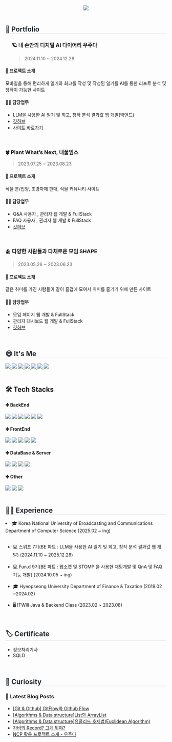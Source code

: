<div align= "center">
    <img src="https://capsule-render.vercel.app/api?type=waving&color=auto&height=180&text=%20Hi%20I'm%20Bae%20sun%20young&animation=fadeIn&fontColor=ffffff&fontSize=60" />
    </div>
<br>
<div>
    <h2 style="border-bottom: 1px solid #d8dee4; color: #282d33;">🚀 Portfolio</h2>
</div>
 <div style="padding-left: 20px;">
    <h3>🪐 내 손안의 디지털 AI 다이어리 우주다</h3>
    <blockquote style="margin-bottom: 10px;">2024.11.10 ~ 2024.12.28</blockquote>
</div>

<div>
    <h4>🔎 프로젝트 소개</h4>
      <p>모바일을 통해 편리하게 일기와 회고를 작성 및 작성된 일기를 AI를 통한 리포트 분석 및 창작이 가능한 사이트</p>
</div>

<div>
  <h4>👩‍💻 담당업무</h4>
  <ul>
    <li>LLM을 사용한 AI 일기 및 회고, 창작 분석 결과값 웹 개발(백엔드)</li>
    <li><a href="https://github.com/woozuda" target="_blank">깃허브</a></li>
    <li><a href="https://woozuda.swygbro.com/" target="_blank">사이트 바로가기</a></li>
  </ul>
</div>

<br>

 <div>
  <h3>🍀 Plant What’s Next, 내풀잎스</h3>
  <blockquote>2023.07.25 ~ 2023.08.23</blockquote>
</div>

<div>
  <h4>🔎 프로젝트 소개</h4>  
  <p>식물 분/입양, 조경자재 판매, 식물 커뮤니티 사이트</p>
</div>

<div>
  <h4>👩‍💻 담당업무</h4>
  <ul>
    <li>Q&A 사용자 , 관리자 웹 개발 & FullStack</li>
    <li>FAQ 사용자 , 관리자 웹 개발 & FullStack</li>
    <li><a href="https://github.com/ITWILL-MYLEAVES/Myleaves" target="_blank">깃허브</a></li>
  </ul>
</div>
         
<br>
<div>
  <h3>🫂 다양한 사람들과 다채로운 모임 SHAPE</h3>
  <blockquote>2023.05.26 ~ 2023.06.23</blockquote>
</div>

<div>
  <h4>🔎 프로젝트 소개</h4>  
  <p>같은 취미를 가진 사람들이 같이 즐겁에 모여서 취미를 즐기기 위해 만든 사이트</p>
</div>

<div>
  <h4>👩‍💻 담당업무</h4>
  <ul>
    <li>모임 페이지 웹 개발 & FullStack</li>
    <li>관리자 대시보드 웹 개발 & FullStack</li>
    <li><a href="https://github.com/ITWILL-SHAPE/Shape" target="_blank">깃허브</a></li>
  </ul>
</div>

<br>

 <div style="text-align: left;">
    <h2 style="border-bottom: 1px solid #d8dee4; color: #282d33;">😄 It's Me </h2>
    <div style="text-align: left;">
         <a href="https://solved.ac/baesaa0304">
      <img src="http://mazassumnida.wtf/api/mini/generate_badge?boj=baesaa0304" style="display: inline-block;"/>
    </a>
        <a href="https://hits.seeyoufarm.com"><img src="https://hits.seeyoufarm.com/api/count/incr/badge.svg?url=https%3A%2F%2Fgithub.com%2Fbaesaa0304&count_bg=%23555555&title_bg=%23555555&icon=github.svg&icon_color=%23E7E7E7&title=Git&edge_flat=true"/></a>
        <a href="https://www.instagram.com/dev_pear/?hl=ko"> <img src="https://img.shields.io/badge/Instagram-E4405F?style=flat-square&logo=Instagram&logoColor=white&link="> </a>
         <a href="https://baesaa0304.tistory.com/"> <img src="https://img.shields.io/badge/Tistory-D52B1E?style=flat-square&logo=Tistory&logoColor=white&link="> </a>
         <a href="https://velog.io/@baesunyoung34/posts"> <img src="https://img.shields.io/badge/Velog-20C997?style=flat-square&logo=Velog&logoColor=white&link="> </a>
         <a href="https://rhetorical-carbon-428.notion.site/c340f3227161451391ac897e8db39e3f?pvs=4"> <img src="https://img.shields.io/badge/Notion-000000?style=flat-square&logo=Notion&logoColor=white&link="> </a>
        <a href="mailto:baesaa0304@naver.com" target="_blank">
<img src="https://img.shields.io/badge/Nmail-03C75A.svg?style=flat-square&logo=naver&logoColor=white"/></a>
    </div>
    </div>
    </br>
    <div style="text-align: left;">
    <h2> 🛠️ Tech Stacks </h2>
    <div style="margin: ; text-align: left;" "text-align: left;">
      <h4>✤ BackEnd</h4>
         <img src="https://img.shields.io/badge/Java-007396?style=flat-square&logo=Java&logoColor=white">
         <img src="https://img.shields.io/badge/Python-3776AB?style=flat-square&logo=Python&logoColor=white">
          <img src="https://img.shields.io/badge/Spring-6DB33F?style=flat-square&logo=Spring&logoColor=white">
          <img src="https://img.shields.io/badge/Spring Boot-6DB33F?style=flat-square&logo=Spring Boot&logoColor=white">
         <img src="https://img.shields.io/badge/JPA-139BB4?style=flat-square&logo=JPA&logoColor=white">
         <img src="https://img.shields.io/badge/Mybatis-D8352A?style=flat-square&logo=Mybatis&logoColor=white">
      <h4>✤ FrontEnd</h4>
          <img src="https://img.shields.io/badge/HTML5-E34F26?style=flat-square&logo=HTML5&logoColor=white">
          <img src="https://img.shields.io/badge/CSS3-1572B6?style=flat-square&logo=CSS3&logoColor=white">
          <img src="https://img.shields.io/badge/Javascript-F7DF1E?style=flat-square&logo=Javascript&logoColor=white">
          <img src="https://img.shields.io/badge/jQuery-0769AD?style=flat-square&logo=jQuery&logoColor=white">
        <img src="https://img.shields.io/badge/thymeleaf-005F0F?style=flat-square&logo=thymeleaf&logoColor=white">
      <h4>✤ DataBase & Server</h4>
          <img src="https://img.shields.io/badge/Oracle-F80000?style=flat-square&logo=Oracle&logoColor=white">
          <img src="https://img.shields.io/badge/MySQL-4479A1?style=flat-square&logo=MySQL&logoColor=white">
        <img src="https://img.shields.io/badge/mariadb-003545?style=flat-square&logo=mariadb&logoColor=white">
        <img src="https://img.shields.io/badge/amazonwebservices-232F3E?style=flat-square&logo=amazonwebservices&logoColor=white">
      <h4>✤ Other</h4>
          <img src="https://img.shields.io/badge/Notion-000000?style=flat-square&logo=Notion&logoColor=white">
         <img src="https://img.shields.io/badge/Git-F05032?style=flat-square&logo=Git&logoColor=white">
         <img src="https://img.shields.io/badge/github-181717?style=flat-square&logo=github&logoColor=white">
          <br/>
          </div>
    </div>
     </br>
    <div style="text-align: left;"> 
    <h2 style="border-bottom: 1px solid #d8dee4; color: #282d33;">👩‍💻 Experience </h2> 
    <li>🎓 Korea National University of Broadcasting and Communications Department of Computer Science (2025.02 ~ ing)</li>
    <br>
    <ul>
    <li>💻 스위프 7기(BE 파트 : LLM을 사용한 AI 일기 및 회고, 창작 분석 결과값 웹 개발) (2024.11.10 ~ 2025.12.28)</li>
    <br> <!-- 줄 바꿈 -->
    <li>💻 Fun.d 9기(BE 파트 : 웹소켓 및 STOMP 을 사용한 채팅개발 및 QnA 및 FAQ 기능 개발) (2024.10.05 ~ ing)</li>
    <br>    
    <li>🎓 Hyeopseong University Department of Finance & Taxation (2019.02 ~2024.02)</li><br>
    <li>🖥️ ITWill Java & Backend Class (2023.02 ~ 2023.08)</li>
</ul>
    </br>
    <div>
        <h2 style="border-bottom: 1px solid #d8dee4; color: #282d33;">🏷️ Certificate</h2>
        <ul>
            <li>정보처리기사</li>
            <li>SQLD</li>
        </ul>
    </div>
    </br>
    



  <h2 style="border-bottom: 1px solid #d8dee4; color: #282d33;"> 🤔 Curiosity</h2> 



### 📝 Latest Blog Posts

- [[Git &amp; Github] GitFlow와 Github Flow](https://baesaa0304.tistory.com/entry/GitFlow-VS-Github-Flow)
- [[Algorithms &amp; Data structure]List와 ArrayList](https://baesaa0304.tistory.com/entry/List%EC%99%80-ArrayList)
- [[Algorithms &amp; Data structure]﻿유클리드 호제법(Euclidean Algorithm)](https://baesaa0304.tistory.com/entry/%EC%9C%A0%ED%81%B4%EB%A6%AC%EB%93%9C-%ED%98%B8%EC%A0%9C%EB%B2%95Euclidean-Algorithm)
- [자바의 Record? 그게 뭐야?](https://baesaa0304.tistory.com/entry/%EC%9E%90%EB%B0%94%EC%9D%98-Record-%EA%B7%B8%EA%B2%8C-%EB%AD%90%EC%95%BC)
- [NCP 활용 프로젝트 소개 - 우주다](https://baesaa0304.tistory.com/entry/NCP-%ED%99%9C%EC%9A%A9-%ED%94%84%EB%A1%9C%EC%A0%9D%ED%8A%B8-%EC%86%8C%EA%B0%9C-%EC%9A%B0%EC%A3%BC%EB%8B%A4)

